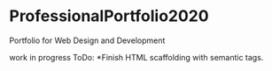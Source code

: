 # ProfessionalPortfolio2020
Portfolio for Web Design and Development

work in progress
ToDo:
*Finish HTML scaffolding with semantic tags.
